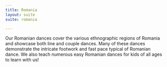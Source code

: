 ```yaml
---
title: Romania
layout: suite
suite: romania

---
```

Our Romanian dances cover the various ethnographic regions of Romania and showcase both line and couple dances. Many of these dances demonstrate the intricate footwork and fast pace typical of Romanian dance. We also teach numerous easy Romanian dances for kids of all ages to learn with us!